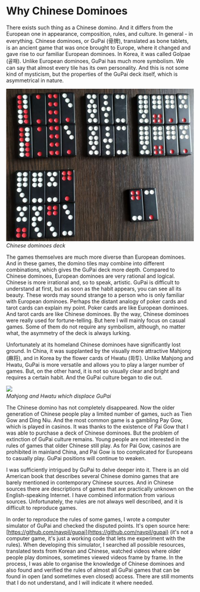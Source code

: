# Why Chinese Dominoes

There exists such thing as a Chinese domino. And it differs from the European one in appearance, composition, rules, and culture. In general - in everything. Chinese dominoes, or GuPai (骨牌), translated as bone tablets, is an ancient game that was once brought to Europe, where it changed and gave rise to our familiar European dominoes. In Korea, it was called Golpae (골패). Unlike European dominoes, GuPai has much more symbolism. We can say that almost every tile has its own personality. And this is not some kind of mysticism, but the properties of the GuPai deck itself, which is asymmetrical in nature. 

![](/docs/assets/images/gupai/gupai-deck.jpg)  
_Chinese dominoes deck_

The games themselves are much more diverse than European dominoes. And in these games, the domino tiles may combine into different combinations, which gives the GuPai deck more depth. Compared to Chinese dominoes, European dominoes are very rational and logical. Chinese is more irrational and, so to speak, artistic. GuPai is difficult to understand at first, but as soon as the habit appears, you can see all its beauty. These words may sound strange to a person who is only familiar with European dominoes. Perhaps the distant analogy of poker cards and tarot cards can explain my point. Poker cards are like European dominoes. And tarot cards are like Chinese dominoes. By the way, Chinese dominoes were really used for fortune-telling. But here I will mainly focus on casual games. Some of them do not require any symbolism, although, no matter what, the asymmetry of the deck is always lurking. 

Unfortunately at its homeland Chinese dominoes have significantly lost ground. In China, it was supplanted by the visually more attractive Mahjong (麻将), and in Korea by the flower cards of Hwatu (화투). Unlike Mahjong and Hwatu, GuPai is more versatile and allows you to play a larger number of games. But, on the other hand, it is not so visually clear and bright and requires a certain habit. And the GuPai culture began to die out. 

![](/docs/assets/images/gupai/hwatu-1.jpg)  
_Mahjong and Hwatu which displace GuPai_

The Chinese domino has not completely disappeared. Now the older generation of Chinese people play a limited number of games, such as Tien Gow and Ding Niu. And the most common game is a gambling Pay Gow, which is played in casinos. It was thanks to the existence of Pai Gow that I was able to purchase a deck of Chinese dominoes. But the problem of extinction of GuPai culture remains. Young people are not interested in the rules of games that older Chinese still play. As for Pai Gow, casinos are prohibited in mainland China, and Pai Gow is too complicated for Europeans to casually play. GuPai positions will continue to weaken. 

I was sufficiently intrigued by GuPai to delve deeper into it. There is an old American book that describes several Chinese domino games that are barely mentioned in contemporary Chinese sources. And in Chinese sources there are descriptions of games that are practically unknown on the English-speaking Internet. I have combined information from various sources. Unfortunately, the rules are not always well described, and it is difficult to reproduce games. 

In order to reproduce the rules of some games, I wrote a computer simulator of GuPai and checked the disputed points. It's open source here: [https://github.com/navpil/gupai](https://github.com/navpil/gupai) (it's not a computer game, it's just a working code that lets me experiment with the rules). When developing this simulator, I searched all possible resources, translated texts from Korean and Chinese, watched videos where older people play dominoes, sometimes viewed videos frame by frame. In the process, I was able to organise the knowledge of Chinese dominoes and also found and verified the rules of almost all GuPai games that can be found in open (and sometimes even closed) access. There are still moments that I do not understand, and I will indicate it where needed. 

